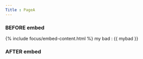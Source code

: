 ```yaml
---
Title : PageA
---
```


### BEFORE embed

{% include focus/embed-content.html %}
my bad : {{ mybad }}

### AFTER embed
